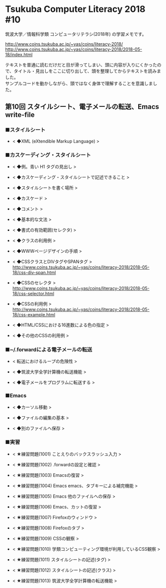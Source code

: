 # Tsukuba Computer Literacy 2018 #10

筑波大学／情報科学類 コンピュータリテラシ(2018年) の学習メモです。  

http://www.coins.tsukuba.ac.jp/~yas/coins/literacy-2018/  
http://www.coins.tsukuba.ac.jp/~yas/coins/literacy-2018/2018-05-18/index.html  

テキストを普通に読むだけだと目が滑ってしまい、頭に内容が入りにくかったので、タイトル・見出しをここに切り出して、頭を整理してからテキストを読みました。  
サンプルコードを動かしながら、頭ではなく身体で理解することを意識しました。  


## 第10回 スタイルシート、電子メールの転送、Emacs write-file  

### ■スタイルシート

- < ◆XML (eXtendible Markup Language) >  

### ■カスケーディング・スタイルシート

- < ◆例。青い H1 タグの見出し >  

- < ◆カスケーディング・スタイルシートで記述できること >  

- < ◆スタイルシートを書く場所 >  

- < ◆カスケード >  

- < ◆コメント >  

- < ◆基本的な文法 >  

- < ◆書式の有効範囲(セレクタ) >  

- < ◆クラスの利用例 >  

- < ◆WWWページデザインの手順 >  

- < ◆CSSクラスとDIVタグやSPANタグ >  
	http://www.coins.tsukuba.ac.jp/~yas/coins/literacy-2018/2018-05-18/css-div-span.html  

- < ◆CSSのセレクタ >  
	http://www.coins.tsukuba.ac.jp/~yas/coins/literacy-2018/2018-05-18/css-selector.html  

- < ◆CSSの利用例 >  
	http://www.coins.tsukuba.ac.jp/~yas/coins/literacy-2018/2018-05-18/css-example.html  

- < ◆HTML/CSSにおける16進数による色の指定 >  

- < ◆その他のCSSの利用例 >  

### ■~/.forwardによる電子メールの転送

- < 転送におけるループの危険性 >  

- < ◆筑波大学全学計算機の転送機能 >  

- < ◆電子メールをプログラムに転送する >  

### ■Emacs

- < ◆カーソル移動 >  

- < ◆ファイルの編集の基本 >  

- < ◆別のファイルへ保存 >  

### ■実習

- < ★練習問題(1001) ことえりのバックスラッシュ入力 >  

- < ★練習問題(1002) .forwardの設定と確認 >  

- < ★練習問題(1003) Emacsの復習 >  

- < ★練習問題(1004) Emacs emacs、タブキーによる補完機能 >  

- < ★練習問題(1005) Emacs 他のファイルへの保存 >  

- < ★練習問題(1006) Emacs、カットの復習 >  

- < ★練習問題(1007) Firefoxのウィンドウ >  

- < ★練習問題(1008) Firefoxのタブ >  

- < ★練習問題(1009) CSSの観察 >  

- < ★練習問題(1010) 学類コンピューティング環境が利用しているCSS観察 >  

- < ★練習問題(1011) スタイルシートの記述(タグ) >  

- < ★練習問題(1012) スタイルシートの記述(クラス) >  

- < ★練習問題(1013) 筑波大学全学計算機の転送機能 >  

